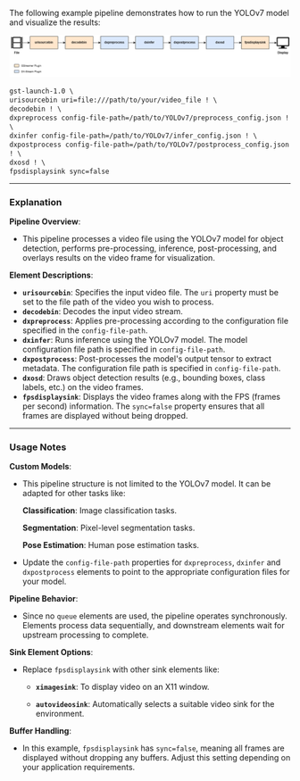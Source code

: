 
The following example pipeline demonstrates how to run the YOLOv7 model and visualize the results:

![](./../../resources/object_detection.png)

```
gst-launch-1.0 \
urisourcebin uri=file:///path/to/your/video_file ! \
decodebin ! \
dxpreprocess config-file-path=/path/to/YOLOv7/preprocess_config.json ! \
dxinfer config-file-path=/path/to/YOLOv7/infer_config.json ! \
dxpostprocess config-file-path=/path/to/YOLOv7/postprocess_config.json ! \
dxosd ! \
fpsdisplaysink sync=false
```

---

### **Explanation**

**Pipeline Overview**:

- This pipeline processes a video file using the YOLOv7 model for object detection, performs pre-processing, inference, post-processing, and overlays results on the video frame for visualization.

**Element Descriptions**:

- **`urisourcebin`**: Specifies the input video file. The `uri` property must be set to the file path of the video you wish to process.
- **`decodebin`**: Decodes the input video stream.
- **`dxpreprocess`**: Applies pre-processing according to the configuration file specified in the `config-file-path`.
- **`dxinfer`**: Runs inference using the YOLOv7 model. The model configuration file path is specified in `config-file-path`.
- **`dxpostprocess`**: Post-processes the model's output tensor to extract metadata. The configuration file path is specified in `config-file-path`.
- **`dxosd`**: Draws object detection results (e.g., bounding boxes, class labels, etc.) on the video frames.
- **`fpsdisplaysink`**: Displays the video frames along with the FPS (frames per second) information. The `sync=false` property ensures that all frames are displayed without being dropped.

---

### **Usage Notes**

**Custom Models**:

- This pipeline structure is not limited to the YOLOv7 model. It can be adapted for other tasks like:

    **Classification**: Image classification tasks.

    **Segmentation**: Pixel-level segmentation tasks.

    **Pose Estimation**: Human pose estimation tasks.

- Update the `config-file-path` properties for `dxpreprocess`, `dxinfer` and `dxpostprocess` elements to point to the appropriate configuration files for your model.

**Pipeline Behavior**:

- Since no `queue` elements are used, the pipeline operates synchronously. Elements process data sequentially, and downstream elements wait for upstream processing to complete.

**Sink Element Options**:

- Replace `fpsdisplaysink` with other sink elements like:

    - **`ximagesink`**: To display video on an X11 window.

    - **`autovideosink`**: Automatically selects a suitable video sink for the environment.

**Buffer Handling**:

- In this example, `fpsdisplaysink` has `sync=false`, meaning all frames are displayed without dropping any buffers. Adjust this setting depending on your application requirements.
